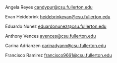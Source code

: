 Angela Reyes
candypur@csu.fullerton.edu

Evan Heidebrink
heidebrinkevan@csu.fullerton.edu

Eduardo Nunez
eduardonunez@csu.fullerton.edu

Anthony Vences
avences@csu.fullerton.edu

Carina Adrianzen
carinadyann@csu.fullerton.edu

Francisco Ramirez
francisco9661@csu.fullerton.edu
